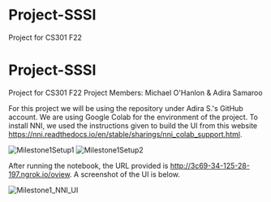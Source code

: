 # Project-SSSI
Project for CS301 F22

# Project-SSSI
Project for CS301 F22
Project Members: Michael O'Hanlon & Adira Samaroo

For this project we will be using the repository under Adira S.'s GitHub account. We are using Google Colab for the environment of the project. 
To install NNI, we used the instructions given to build the UI from this website https://nni.readthedocs.io/en/stable/sharings/nni_colab_support.html.

![Milestone1Setup1](https://user-images.githubusercontent.com/99360967/199526895-7c8023e5-3a4a-4732-971a-c9107543ae82.png)
![Milestone1Setup2](https://user-images.githubusercontent.com/99360967/199526909-66c8b2c4-a0c4-4c5c-ac90-66db841ef9ab.png)

After running the notebook, the URL provided is http://3c69-34-125-28-197.ngrok.io/oview. A screenshot of the UI is below.

![Milestone1_NNI_UI](https://user-images.githubusercontent.com/99360967/199527187-4f64a909-541e-496e-9ebb-aad444fe5153.png)
